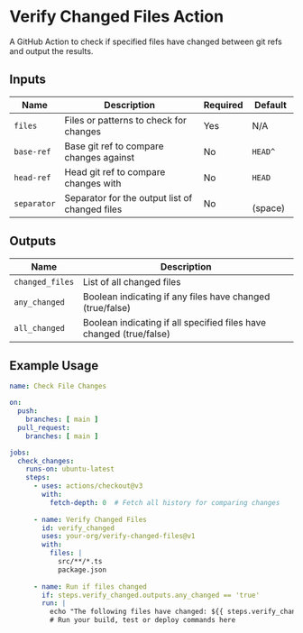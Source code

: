 # Verify Changed Files Action

A GitHub Action to check if specified files have changed between git refs and output the results.

## Inputs

| Name | Description | Required | Default |
|------|-------------|----------|---------|
| `files` | Files or patterns to check for changes | Yes | N/A |
| `base-ref` | Base git ref to compare changes against | No | `HEAD^` |
| `head-ref` | Head git ref to compare changes with | No | `HEAD` |
| `separator` | Separator for the output list of changed files | No | ` ` (space) |

## Outputs

| Name | Description |
|------|-------------|
| `changed_files` | List of all changed files |
| `any_changed` | Boolean indicating if any files have changed (true/false) |
| `all_changed` | Boolean indicating if all specified files have changed (true/false) |

## Example Usage

```yaml
name: Check File Changes

on:
  push:
    branches: [ main ]
  pull_request:
    branches: [ main ]

jobs:
  check_changes:
    runs-on: ubuntu-latest
    steps:
      - uses: actions/checkout@v3
        with:
          fetch-depth: 0  # Fetch all history for comparing changes
          
      - name: Verify Changed Files
        id: verify_changed
        uses: your-org/verify-changed-files@v1
        with:
          files: |
            src/**/*.ts
            package.json
            
      - name: Run if files changed
        if: steps.verify_changed.outputs.any_changed == 'true'
        run: |
          echo "The following files have changed: ${{ steps.verify_changed.outputs.changed_files }}"
          # Run your build, test or deploy commands here
```

